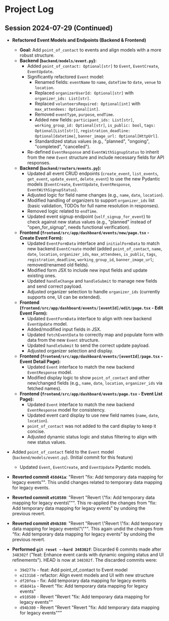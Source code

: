 # Project Log

## Session 2024-07-29 (Continued)

*   **Refactored Event Models and Endpoints (Backend & Frontend)**
    *   **Goal:** Add `point_of_contact` to events and align models with a more robust structure.
    *   **Backend (`backend/models/event.py`):**
        *   Added `point_of_contact: Optional[str]` to `Event`, `EventCreate`, `EventUpdate`.
        *   Significantly refactored `Event` model:
            *   Renamed fields: `eventName` to `name`, `dateTime` to `date`, `venue` to `location`.
            *   Replaced `organizerUserId: Optional[str]` with `organizer_ids: List[str]`.
            *   Replaced `volunteersRequired: Optional[int]` with `max_attendees: Optional[int]`.
            *   Removed `eventType`, `purpose`, `endTime`.
            *   Added new fields: `participant_ids: List[str]`, `working_group_id: Optional[str]`, `is_public: bool`, `tags: Optional[List[str]]`, `registration_deadline: Optional[datetime]`, `banner_image_url: Optional[HttpUrl]`.
            *   Standardized status values (e.g., "planned", "ongoing", "completed", "cancelled").
        *   Re-defined `EventResponse` and `EventWithSignupStatus` to inherit from the new `Event` structure and include necessary fields for API responses.
    *   **Backend (`backend/routers/events.py`):**
        *   Updated all event CRUD endpoints (`create_event`, `list_events`, `get_event`, `update_event`, `delete_event`) to use the new Pydantic models (`EventCreate`, `EventUpdate`, `EventResponse`, `EventWithSignupStatus`).
        *   Adjusted logic for field name changes (e.g., `name`, `date`, `location`).
        *   Modified handling of organizers to support `organizer_ids` list (basic validation, TODOs for full name resolution in responses).
        *   Removed logic related to `endTime`.
        *   Updated event signup endpoint (`self_signup_for_event`) to check against new status values (e.g., "planned" instead of "open_for_signup", needs functional verification).
    *   **Frontend (`frontend/src/app/dashboard/events/new/page.tsx` - Create Event Form):**
        *   Updated `EventFormData` interface and `initialFormData` to match new backend `EventCreate` model (added `point_of_contact`, `name`, `date`, `location`, `organizer_ids`, `max_attendees`, `is_public`, `tags`, `registration_deadline`, `working_group_id`, `banner_image_url`; removed/renamed old fields).
        *   Modified form JSX to include new input fields and update existing ones.
        *   Updated `handleChange` and `handleSubmit` to manage new fields and send correct payload.
        *   Adjusted organizer selection to handle `organizer_ids` (currently supports one, UI can be extended).
    *   **Frontend (`frontend/src/app/dashboard/events/[eventId]/edit/page.tsx` - Edit Event Form):**
        *   Updated `EventFormData` interface to align with new backend `EventUpdate` model.
        *   Added/modified input fields in JSX.
        *   Updated `fetchEventData` to correctly map and populate form with data from the new `Event` structure.
        *   Updated `handleSubmit` to send the correct update payload.
        *   Adjusted organizer selection and display.
    *   **Frontend (`frontend/src/app/dashboard/events/[eventId]/page.tsx` - Event Detail Page):**
        *   Updated `Event` interface to match the new backend `EventResponse` model.
        *   Modified display logic to show `point_of_contact` and other new/changed fields (e.g., `name`, `date`, `location`, `organizer_ids` via fetched names).
    *   **Frontend (`frontend/src/app/dashboard/events/page.tsx` - Event List Page):**
        *   Updated `Event` interface to match the new backend `EventResponse` model for consistency.
        *   Updated event card display to use new field names (`name`, `date`, `location`).
        *   `point_of_contact` was not added to the card display to keep it concise.
        *   Adjusted dynamic status logic and status filtering to align with new status values.

*   Added `point_of_contact` field to the `Event` model (`backend/models/event.py`). (Initial commit for this feature)
    *   Updated `Event`, `EventCreate`, and `EventUpdate` Pydantic models.
*   **Reverted commit `458d41a`**: "Revert \"fix: Add temporary data mapping for legacy events\"". This undid changes related to temporary data mapping for legacy events.
*   **Reverted commit `e910580`**: "Revert \"Revert \\"fix: Add temporary data mapping for legacy events\\"\"". This re-applied the changes from "fix: Add temporary data mapping for legacy events" by undoing the previous revert.
*   **Reverted commit `d94b380`**: "Revert \"Revert \\"Revert \\"fix: Add temporary data mapping for legacy events\\"\\"\"". This again undid the changes from "fix: Add temporary data mapping for legacy events" by undoing the previous revert.
*   **Performed `git reset --hard 348302f`**: Discarded 6 commits made after `348302f` ("feat: Enhance event cards with dynamic ongoing status and UI refinements"). HEAD is now at `348302f`. The discarded commits were:
    *   `39d277e` - feat: Add point_of_contact to Event model
    *   `e2131b8` - refactor: Align event models and UI with new structure
    *   `df20fea` - fix: Add temporary data mapping for legacy events
    *   `458d41a` - Revert "fix: Add temporary data mapping for legacy events"
    *   `e910580` - Revert "Revert "fix: Add temporary data mapping for legacy events""
    *   `d94b380` - Revert "Revert "Revert "fix: Add temporary data mapping for legacy events"""